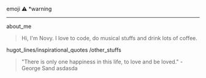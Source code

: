 emoji :warning: *warning
***
about_me
>  Hi, I'm Novy. I love to code, do musical stuffs and drink lots of coffee.

hugot_lines/inspirational_quotes /other_stuffs
> "There is only one happiness in this life, to love and be loved." -George Sand
asdasda
